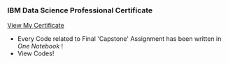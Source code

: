 ### IBM Data Science Professional Certificate 
<a href="https://www.coursera.org/account/accomplishments/specialization/certificate/DZP72J3RP9CB">View My Certificate</a>

- Every Code related to Final 'Capstone' Assignment has been written in *One Notebook* ! 
- View Codes!
